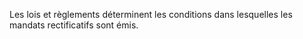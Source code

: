 Les lois et règlements déterminent les conditions dans lesquelles les mandats rectificatifs sont émis.